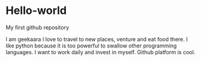 # Hello-world
My first github repository

I am geekaara I love to travel to new places, venture and eat food there.
I like python because it is too powerful to swallow other programming languages.
I want to work daily and invest in myself.
Github platform is cool.

